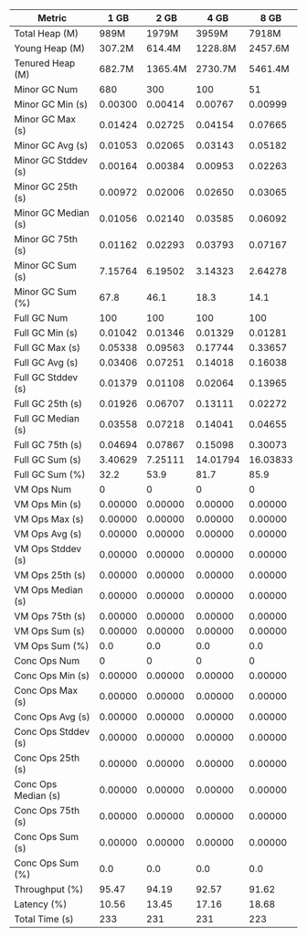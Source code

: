 | Metric | 1 GB | 2 GB | 4 GB | 8 GB |
|------|----|----|----|----|
| Total Heap (M) | 989M | 1979M | 3959M | 7918M |
| Young Heap (M) | 307.2M | 614.4M | 1228.8M | 2457.6M |
| Tenured Heap (M) | 682.7M | 1365.4M | 2730.7M | 5461.4M |
| Minor GC Num | 680 | 300 | 100 | 51 |
| Minor GC Min (s) | 0.00300 | 0.00414 | 0.00767 | 0.00999 |
| Minor GC Max (s) | 0.01424 | 0.02725 | 0.04154 | 0.07665 |
| Minor GC Avg (s) | 0.01053 | 0.02065 | 0.03143 | 0.05182 |
| Minor GC Stddev (s) | 0.00164 | 0.00384 | 0.00953 | 0.02263 |
| Minor GC 25th (s) | 0.00972 | 0.02006 | 0.02650 | 0.03065 |
| Minor GC Median (s) | 0.01056 | 0.02140 | 0.03585 | 0.06092 |
| Minor GC 75th (s) | 0.01162 | 0.02293 | 0.03793 | 0.07167 |
| Minor GC Sum (s) | 7.15764 | 6.19502 | 3.14323 | 2.64278 |
| Minor GC Sum (%) | 67.8 | 46.1 | 18.3 | 14.1 |
| Full GC Num | 100 | 100 | 100 | 100 |
| Full GC Min (s) | 0.01042 | 0.01346 | 0.01329 | 0.01281 |
| Full GC Max (s) | 0.05338 | 0.09563 | 0.17744 | 0.33657 |
| Full GC Avg (s) | 0.03406 | 0.07251 | 0.14018 | 0.16038 |
| Full GC Stddev (s) | 0.01379 | 0.01108 | 0.02064 | 0.13965 |
| Full GC 25th (s) | 0.01926 | 0.06707 | 0.13111 | 0.02272 |
| Full GC Median (s) | 0.03558 | 0.07218 | 0.14041 | 0.04655 |
| Full GC 75th (s) | 0.04694 | 0.07867 | 0.15098 | 0.30073 |
| Full GC Sum (s) | 3.40629 | 7.25111 | 14.01794 | 16.03833 |
| Full GC Sum (%) | 32.2 | 53.9 | 81.7 | 85.9 |
| VM Ops Num | 0 | 0 | 0 | 0 |
| VM Ops Min (s) | 0.00000 | 0.00000 | 0.00000 | 0.00000 |
| VM Ops Max (s) | 0.00000 | 0.00000 | 0.00000 | 0.00000 |
| VM Ops Avg (s) | 0.00000 | 0.00000 | 0.00000 | 0.00000 |
| VM Ops Stddev (s) | 0.00000 | 0.00000 | 0.00000 | 0.00000 |
| VM Ops 25th (s) | 0.00000 | 0.00000 | 0.00000 | 0.00000 |
| VM Ops Median (s) | 0.00000 | 0.00000 | 0.00000 | 0.00000 |
| VM Ops 75th (s) | 0.00000 | 0.00000 | 0.00000 | 0.00000 |
| VM Ops Sum (s) | 0.00000 | 0.00000 | 0.00000 | 0.00000 |
| VM Ops Sum (%) | 0.0 | 0.0 | 0.0 | 0.0 |
| Conc Ops Num | 0 | 0 | 0 | 0 |
| Conc Ops Min (s) | 0.00000 | 0.00000 | 0.00000 | 0.00000 |
| Conc Ops Max (s) | 0.00000 | 0.00000 | 0.00000 | 0.00000 |
| Conc Ops Avg (s) | 0.00000 | 0.00000 | 0.00000 | 0.00000 |
| Conc Ops Stddev (s) | 0.00000 | 0.00000 | 0.00000 | 0.00000 |
| Conc Ops 25th (s) | 0.00000 | 0.00000 | 0.00000 | 0.00000 |
| Conc Ops Median (s) | 0.00000 | 0.00000 | 0.00000 | 0.00000 |
| Conc Ops 75th (s) | 0.00000 | 0.00000 | 0.00000 | 0.00000 |
| Conc Ops Sum (s) | 0.00000 | 0.00000 | 0.00000 | 0.00000 |
| Conc Ops Sum (%) | 0.0 | 0.0 | 0.0 | 0.0 |
| Throughput (%) | 95.47 | 94.19 | 92.57 | 91.62 |
| Latency (%) | 10.56 | 13.45 | 17.16 | 18.68 |
| Total Time (s) | 233 | 231 | 231 | 223 |
